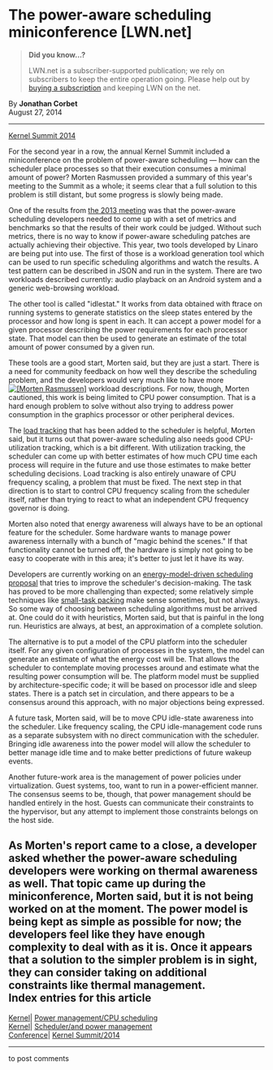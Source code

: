 # The power-aware scheduling miniconference [LWN.net]

> **Did you know...?**
> 
> LWN.net is a subscriber-supported publication; we rely on subscribers to keep the entire operation going. Please help out by [buying a subscription](/Promo/nst-nag4/subscribe) and keeping LWN on the net. 

By **Jonathan Corbet**  
August 27, 2014 

* * *

[Kernel Summit 2014](/Articles/KernelSummit2014/)

For the second year in a row, the annual Kernel Summit included a miniconference on the problem of power-aware scheduling — how can the scheduler place processes so that their execution consumes a minimal amount of power? Morten Rasmussen provided a summary of this year's meeting to the Summit as a whole; it seems clear that a full solution to this problem is still distant, but some progress is slowly being made. 

One of the results from [the 2013 meeting](/Articles/571414/) was that the power-aware scheduling developers needed to come up with a set of metrics and benchmarks so that the results of their work could be judged. Without such metrics, there is no way to know if power-aware scheduling patches are actually achieving their objective. This year, two tools developed by Linaro are being put into use. The first of those is a workload generation tool which can be used to run specific scheduling algorithms and watch the results. A test pattern can be described in JSON and run in the system. There are two workloads described currently: audio playback on an Android system and a generic web-browsing workload. 

The other tool is called "idlestat." It works from data obtained with ftrace on running systems to generate statistics on the sleep states entered by the processor and how long is spent in each. It can accept a power model for a given processor describing the power requirements for each processor state. That model can then be used to generate an estimate of the total amount of power consumed by a given run. 

These tools are a good start, Morten said, but they are just a start. There is a need for community feedback on how well they describe the scheduling problem, and the developers would very much like to have more [![\[Morten Rasmussen\]](https://static.lwn.net/images/conf/2014/ks/MortenRasmussen-sm.jpg)](/Articles/609563/) workload descriptions. For now, though, Morten cautioned, this work is being limited to CPU power consumption. That is a hard enough problem to solve without also trying to address power consumption in the graphics processor or other peripheral devices. 

The [load tracking](/Articles/531853/) that has been added to the scheduler is helpful, Morten said, but it turns out that power-aware scheduling also needs good CPU-utilization tracking, which is a bit different. With utilization tracking, the scheduler can come up with better estimates of how much CPU time each process will require in the future and use those estimates to make better scheduling decisions. Load tracking is also entirely unaware of CPU frequency scaling, a problem that must be fixed. The next step in that direction is to start to control CPU frequency scaling from the scheduler itself, rather than trying to react to what an independent CPU frequency governor is doing. 

Morten also noted that energy awareness will always have to be an optional feature for the scheduler. Some hardware wants to manage power awareness internally with a bunch of "magic behind the scenes." If that functionality cannot be turned off, the hardware is simply not going to be easy to cooperate with in this area; it's better to just let it have its way. 

Developers are currently working on an [energy-model-driven scheduling proposal](/Articles/600419/) that tries to improve the scheduler's decision-making. The task has proved to be more challenging than expected; some relatively simple techniques like [small-task packing](/Articles/520857/) make sense sometimes, but not always. So some way of choosing between scheduling algorithms must be arrived at. One could do it with heuristics, Morten said, but that is painful in the long run. Heuristics are always, at best, an approximation of a complete solution. 

The alternative is to put a model of the CPU platform into the scheduler itself. For any given configuration of processes in the system, the model can generate an estimate of what the energy cost will be. That allows the scheduler to contemplate moving processes around and estimate what the resulting power consumption will be. The platform model must be supplied by architecture-specific code; it will be based on processor idle and sleep states. There is a patch set in circulation, and there appears to be a consensus around this approach, with no major objections being expressed. 

A future task, Morten said, will be to move CPU idle-state awareness into the scheduler. Like frequency scaling, the CPU idle-management code runs as a separate subsystem with no direct communication with the scheduler. Bringing idle awareness into the power model will allow the scheduler to better manage idle time and to make better predictions of future wakeup events. 

Another future-work area is the management of power policies under virtualization. Guest systems, too, want to run in a power-efficient manner. The consensus seems to be, though, that power management should be handled entirely in the host. Guests can communicate their constraints to the hypervisor, but any attempt to implement those constraints belongs on the host side. 

As Morten's report came to a close, a developer asked whether the power-aware scheduling developers were working on thermal awareness as well. That topic came up during the miniconference, Morten said, but it is not being worked on at the moment. The power model is being kept as simple as possible for now; the developers feel like they have enough complexity to deal with as it is. Once it appears that a solution to the simpler problem is in sight, they can consider taking on additional constraints like thermal management.  
Index entries for this article  
---  
[Kernel](/Kernel/Index)| [Power management/CPU scheduling](/Kernel/Index#Power_management-CPU_scheduling)  
[Kernel](/Kernel/Index)| [Scheduler/and power management](/Kernel/Index#Scheduler-and_power_management)  
[Conference](/Archives/ConferenceIndex/)| [Kernel Summit/2014](/Archives/ConferenceIndex/#Kernel_Summit-2014)  
  


* * *

to post comments 
